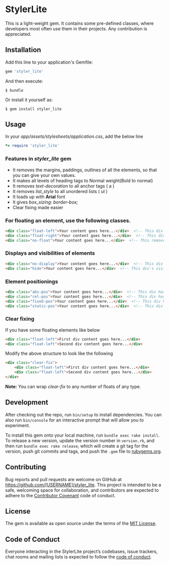 # StylerLite
This is a light-weight gem. It contains some pre-defined classes, where developers most often use them in their projects. Any contribution is appreciated.

## Installation

Add this line to your application's Gemfile:

```ruby
gem 'styler_lite'
```

And then execute:

    $ bundle

Or install it yourself as:

    $ gem install styler_lite

## Usage

In your _app/assets/stylesheets/application.css_, add the below line
```ruby
*= require 'styler_lite'
```

### Features in _styler_lite_ gem
- It removes the margins, paddings, outlines of all the elements, so that you can give your own values.
- It makes all levels of heading tags to Normal weight(Bold to normal)
- It removes _text-decoration_ to all anchor tags ( a )
- It removes _list_style_ to all unordered lists ( ul )
- It loads up with **Arial** font
- It gives _box_sizing: border-box;_
- Clear fixing made easier

### For floating an element, use the following classes.
```html
<div class="float-left">Your content goes here...</div>  <!-- This div is floated to left -->
<div class="float-right">Your content goes here...</div>  <!-- This div is floated to left -->
<div class="no-float">Your content goes here...</div>  <!-- This removes float property to div if any -->
```

### Displays and visibilities of elements
```html
<div class="no-display">Your content goes here...</div>  <!-- This div has display: none property -->
<div class="hide">Your content goes here...</div>  <!-- This div's visibility is hidden -->
```

### Element positionings
```html
<div class="abs-pos">Your content goes here...</div>  <!-- This div has a position of absolute -->
<div class="rel-pos">Your content goes here...</div>  <!-- This div has a position of relative -->
<div class="fixed-pos">Your content goes here...</div>  <!-- This div has a position of fixed -->
<div class="static-pos">Your content goes here...</div>  <!-- This div changes its position to static -->
```

### Clear fixing
If you have some floating elements like below
```html
<div class="float-left">First div content goes here...</div>
<div class="float-left">Second div content goes here...</div>
```

Modify the above structure to look like the following
```html
<div class="clear-fix">
    <div class="float-left">First div content goes here...</div>
    <div class="float-left">Second div content goes here...</div>
</div>
```
**Note:** You can wrap _clear-fix_ to any number of floats of any  type.

## Development

After checking out the repo, run `bin/setup` to install dependencies. You can also run `bin/console` for an interactive prompt that will allow you to experiment.

To install this gem onto your local machine, run `bundle exec rake install`. To release a new version, update the version number in `version.rb`, and then run `bundle exec rake release`, which will create a git tag for the version, push git commits and tags, and push the `.gem` file to [rubygems.org](https://rubygems.org).

## Contributing

Bug reports and pull requests are welcome on GitHub at https://github.com/[USERNAME]/styler_lite. This project is intended to be a safe, welcoming space for collaboration, and contributors are expected to adhere to the [Contributor Covenant](http://contributor-covenant.org) code of conduct.

## License

The gem is available as open source under the terms of the [MIT License](https://opensource.org/licenses/MIT).

## Code of Conduct

Everyone interacting in the StylerLite project’s codebases, issue trackers, chat rooms and mailing lists is expected to follow the [code of conduct](https://github.com/[USERNAME]/styler_lite/blob/master/CODE_OF_CONDUCT.md).
